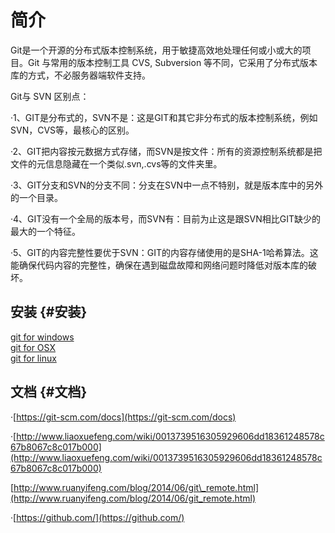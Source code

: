# 简介

Git是一个开源的分布式版本控制系统，用于敏捷高效地处理任何或小或大的项目。Git 与常用的版本控制工具 CVS, Subversion 等不同，它采用了分布式版本库的方式，不必服务器端软件支持。

Git与 SVN 区别点：

·1、GIT是分布式的，SVN不是：这是GIT和其它非分布式的版本控制系统，例如SVN，CVS等，最核心的区别。

·2、GIT把内容按元数据方式存储，而SVN是按文件：所有的资源控制系统都是把文件的元信息隐藏在一个类似.svn,.cvs等的文件夹里。

·3、GIT分支和SVN的分支不同：分支在SVN中一点不特别，就是版本库中的另外的一个目录。

·4、GIT没有一个全局的版本号，而SVN有：目前为止这是跟SVN相比GIT缺少的最大的一个特征。

·5、GIT的内容完整性要优于SVN：GIT的内容存储使用的是SHA-1哈希算法。这能确保代码内容的完整性，确保在遇到磁盘故障和网络问题时降低对版本库的破坏。

## 安装 {#安装}

[git for windows](http://msysgit.github.io/)  
[git for OSX](https://code.google.com/p/git-osx-installer/downloads/list?can=3)  
[git for linux](http://git-scm.com/downloads)

## 文档 {#文档}

·[https://git-scm.com/docs](https://git-scm.com/docs)

·[http://www.liaoxuefeng.com/wiki/0013739516305929606dd18361248578c67b8067c8c017b000](http://www.liaoxuefeng.com/wiki/0013739516305929606dd18361248578c67b8067c8c017b000)

[http://www.ruanyifeng.com/blog/2014/06/git\_remote.html](http://www.ruanyifeng.com/blog/2014/06/git_remote.html)

·[https://github.com/](https://github.com/)

